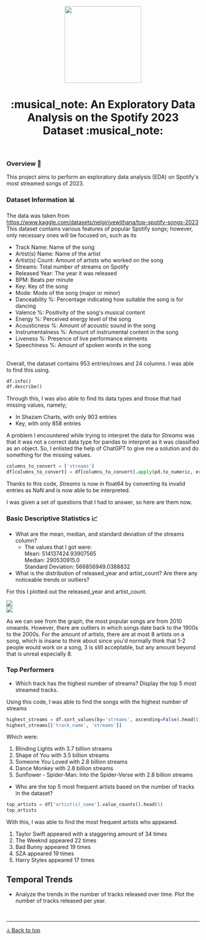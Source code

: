 <a name="top"></a>
<p align="center">
<img src="https://github.com/user-attachments/assets/9be4c329-e2f3-40e9-86df-bce547ba8d78" width="200" class="center"> <br>
</p>

<h1 align="center"> :musical_note: An Exploratory Data Analysis on the Spotify 2023 Dataset :musical_note: </h1><br>

### Overview :mag_right:
This project aims to perform an exploratory data analysis (EDA) on Spotify's most streamed songs of 2023.
### Dataset Information :bar_chart:
The data was taken from https://www.kaggle.com/datasets/nelgiriyewithana/top-spotify-songs-2023 <br>
This dataset contains various features of popular Spotify songs; however, only necessary ones will be focused on, such as its <br>
- Track Name: Name of the song
- Artist(s) Name: Name of the artist
- Artist(s) Count: Amount of artists who worked on the song
- Streams: Total number of streams on Spotify
- Released Year: The year it was released
- BPM: Beats per minute
- Key: Key of the song
- Mode: Mode of the song (major or minor)
- Danceability %: Percentage indicating how suitable the song is for dancing
- Valence %: Positivity of the song's musical content
- Energy %: Perceived energy level of the song
- Acousticness %: Amount of acoustic sound in the song
- Instrumentalness %: Amount of instrumental content in the song
- Liveness %: Presence of live performance elements
- Speechiness %: Amount of spoken words in the song
<br><br>
<p> Overall, the dataset contains 953 entries/rows and 24 columns. I was able to find this using. </p>

``` python
df.info()
df.describe()
```
Through this, I was also able to find its data types and those that had missing values, namely;
- In Shazam Charts, with only 903 entries
- Key, with only 858 entries
<p> A problem I encountered while trying to interpret the data for <i>Streams</i> was that it was not a correct data type for pandas to interpret as it was classified as an object. So, I enlisted the help of ChatGPT to give me a solution and do something for the missing values.  </p>

``` python
columns_to_convert = ['streams']
df[columns_to_convert] = df[columns_to_convert].apply(pd.to_numeric, errors='coerce')
```
<p> Thanks to this code, <i>Streams</i> is now in float64 by converting its invalid entries as NaN and is now able to be interpreted. </p>

<p>I was given a set of questions that I had to answer, so here are them now.</p>

### Basic Descriptive Statistics :chart_with_upwards_trend:

- What are the mean, median, and standard deviation of the streams column?
  - The values that I got were: <br>
Mean: 514137424.93907565 <br>
Median: 290530915.0 <br>
Standard Deviation: 566856949.0388832
- What is the distribution of released_year and artist_count? Are there any noticeable trends or outliers?
<p>For this I plotted out the released_year and artist_count.</p>
<img src="https://github.com/user-attachments/assets/fb1eaccb-0d9b-4874-b351-695d4caf3eb6" class="center"> <br>
<img src="https://github.com/user-attachments/assets/1c038a5f-8fb4-49e0-8645-f9465fb58cc6" class="center"> <br>
<p> As we can see from the graph, the most popular songs are from 2010 onwards. However, there are outliers in which songs date back to the 1900s to the 2000s. For the amount of artists, there are at most 8 artists on a song, which is insane to think about since you'd normally think that 1-2 people would work on a song, 3 is still acceptable, but any amount beyond that is unreal especially 8. </p>

### Top Performers
- Which track has the highest number of streams? Display the top 5 most streamed tracks.
<p> Using this code, I was able to find the songs with the highest number of streams</p>

``` python
highest_streams = df.sort_values(by='streams', ascending=False).head(5)
highest_streams[['track_name', 'streams']]
```
<p>Which were:</p>

1. Blinding Lights with 3.7 billion streams
2. Shape of You with 3.5 billion streams
3. Someone You Loved with 2.8 billion streams
4. Dance Monkey with 2.8 billion streams
5. Sunflower - Spider-Man: Into the Spider-Verse with 2.8 billion streams <br>

- Who are the top 5 most frequent artists based on the number of tracks in the dataset?

``` python
top_artists = df['artist(s)_name'].value_counts().head(5)
top_artists
```
<p> With this, I was able to find the most frequent artists who appeared.</p>

1. Taylor Swift appeared with a staggering amount of 34 times
2. The Weeknd appeared 22 times
3. Bad Bunny appeared 19 times
4. SZA appeared 19 times
5. Harry Styles appeared 17 times

## Temporal Trends
- Analyze the trends in the number of tracks released over time. Plot the number of tracks released per year.

<br><hr>
[:top: Back to top](#top)
